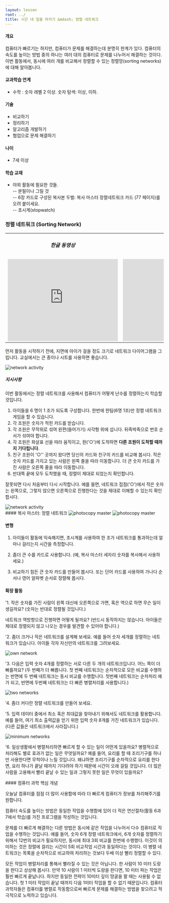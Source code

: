 ```yaml
---
layout: lesson
root: ../
title: 시간 내 일을 마치기 &mdash; 정렬 네트워크
---
```

<div class="objectives" markdown="1">

#### 개요  

컴퓨터가 빠르기는 하지만, 컴퓨터가 문제를 해결하는데 분명히 한계가 있다. 컴퓨터의 속도를 높이는 방법 중의 하나는 여러 대의 컴퓨터로 문제를 나누어서 해결하는 것이다. 이번 활동에서, 동시에 여러 개를 비교해서 정렬할 수 있는 정렬망(sorting networks)에 대해 알아봅니다.

#### 교과학습 연계  
- 수학 : 숫자 레벨 2 이상. 숫자 탐색: 이상, 이하.

#### 기술  
- 비교하기
- 정리하기
- 알고리즘 개발하기
- 협업으로 문제 해결하기

#### 나이  
- 7세 이상

#### 학습 교재  
- 야외 활동에 필요한 것들.  
-- 분필이나 그릴 것  
-- 6장 카드로 구성된 복사본 두벌: 복사 마스터 정렬네트워크 카드 (77 페이지)를 오려 붙이세요.  
-- 초시계(stopwatch)

</div>

### 정렬 네트워크 (Sorting Network)

<div class="row-fluid">
<div class="span6">
<table width="100%" class="table table-striped">
    <tr>
        <td width="50%"><h5> <center>한글 동영상</center> </h5></td>
        <td width="50%"><h5> <center>영문 동영상</center> </h5></td>
    </tr>
    <tr>
        <td>
            <div class="youtube">
                <iframe width="350" height="260" src="https://www.youtube.com/embed/-eI3bbsbOPI" frameborder="0" allowfullscreen>
                </iframe>
            </div>
        </td>
        <td>
            <div class="youtube">
                <iframe width="350" height="260" src="https://www.youtube.com/embed/30WcPnvfiKE" frameborder="0" allowfullscreen>
                </iframe>
            </div>    
        </td>
    </tr>
</table>
</div>
</div>


먼저 활동을 시작하기 전에, 지면에 아이가 걸을 정도 크기로 네트워크 다이어그램을 그립니다. 교실에서는 큰 종이나 시트를 사용하면 좋습니다.

<img src="img/ch08-parallel/08-parallel-01-activity.png" alt="network activity" />  

##### 지시사항
이번 활동에서는 정렬 네트워크를 사용해서 컴퓨터가 어떻게 난수를 정렬하는지 학습할 것입니다.  

1. 아이들을 6 명이 1 조가 되도록 구성합니다. 한번에 한팀(6명 1조)만 정렬 네트워크게임을 할 수 있습니다.  
2. 각 조원은 숫자가 적힌 카드를 받습니다.  
3. 각 조원은 무작위로 섞여 왼편(들어가기) 사각형 위에 섭니다.  뒤죽박죽으로 번호 순서가 섞여야 합니다.  
4. 각 조원은 화살표 선을 따라 움직이고, 원('○')에 도착하면 **다른 조원이 도착할 때까지 기다립니다**.  
5. 친구 조원이 '○'' 곳까지 왔다면 당신의 카드와 친구의 카드를 비교해 봅시다. 작은 숫자 카드를 가지고 있는 사람은 왼쪽 줄을 따라 이동합니다. 더 큰 숫자 카드를 가진 사람은 오른쪽 줄을 따라 이동합니다.  
6. 반대쪽 끝에 모두 도착했을 때, 정렬이 제대로 되었는지 확인합니다.  

잘못되면 다시 처음부터 다시 시작합니다. 예를 들면, 네트워크 접점('○')에서 작은 숫자는 왼쪽으로, 그렇지 않으면 오른쪽으로 진행한다는 것을 제대로 이해할 수 있는지 확인합시다.  

<img src="img/ch08-parallel/08-parallel-01-activity-solution.png" alt="network activity" />  


<div class="challenge" markdown="1">
#### 복사 마스터: 정렬 네트워크

<img src="img/ch08-parallel/08-parallel-02-photocopy-master-01.png" alt="photocopy master" />  

<img src="img/ch08-parallel/08-parallel-02-photocopy-master-02.png" alt="photocopy master" />  

</div>

<div class="challenge" markdown="1">

#### 변형
1. 아이들이 활동에 익숙해지면, 초시계를 사용하여 한 조가 네트워크를 통과하는데 얼마나 걸리는지 시간을 측정합니다.  

2. 좀더 큰 수를 카드로 사용합니다. (예, 복사 마스터 세자리 숫자를 복사해서 사용하세요.)  

3. 비교하기 힘든 큰 숫자 카드를 만들어 봅시다. 또는 단어 카드를 사용하여 가나다 순서나 영어 알파벳 순서로 정렬해 봅시다.  

#### 확장 활동  

\'1. 작은 숫자를 가진 사람이 왼쪽 대신에 오른쪽으로 가면, 혹은 역으로 하면 무슨 일이 생길까요? (숫자는 반대로 정렬될 것입니다.)  

네트워크 역방향으로 진행하면 어떻게 될까요? (반드시 동작하지는 않습니다. 아이들은 제대로 정렬되지 않고 나오는 경우를 발견할 수 있어야 합니다.) 

\'2. 좀더 크거나 작은 네트워크를 설계해 보세요. 예를 들어 숫자 세개를 정렬하는 네트워크가 있습니다. 아이들 각자 자신만의 네트워크를 그려보세요.  

<img src="img/ch08-parallel/08-parallel-03-own-network.png" alt="own network" />  

\'3. 다음은 입력 숫자 4개를 정렬하는 서로 다른 두 개의 네트워크입니다. 어느 쪽이 더 빠를까요? (두 번째가 더 빠릅니다. 첫 번째 네트워크는 순차적으로 모든 비교를 수행하는 반면에 두 번째 네트워크는 동시 비교를 수행합니다. 첫번째 네트워크는 순차처리 예가 되고, 반면에 두번째 네트워크는 더 빠른 병렬처리를 사용합니다.)

<img src="img/ch08-parallel/08-parallel-04-two-networks.png" alt="two networks" />  

\'4. 좀더 커다란 정렬 네트워크를 만들어 보세요.  

\'5. 입력 데이터 중에서 최소 혹은 최대값을 찾아내기 위해서도 네트워크를 활용합니다. 예를 들어, 여기 최소 출력값을 얻기 위한 입력 숫자 8개를 가진 네트워크가 있습니다. (다른 값들은 네트워크에서 사라집니다.)

<img src="img/ch08-parallel/08-parallel-05-minimum-networks.png" alt="minimum networks" />

\'6. 일상생활에서 병렬처리하면 빠르게 할 수 있는 일이 어떤게 있을까요? 병렬적으로 처리해도 별로 효과가 없는 일은 무엇일까요? 예를 들어, 요리를 할 때 조리기구를 하나만 사용한다면 무척이나 느릴 것입니다. 왜냐하면 조리기구를 순차적으로 요리를 한다면, 요리 하나가 끝날 때까지 기다려야 하기 때문에 시간이 오래 걸릴 것입니다. 더 많은 사람을 고용해서 빨리 끝날 수 있는 일과 그렇지 못한 일은 무엇이 있을까요?

</div>

<div class="keypoints" markdown="1">
#### 컴퓨터 과학 핵심 개념

오늘날 컴퓨터를 점점 더 많이 사용함에 따라 더 빠르게 컴퓨터가 정보를 처리해주기를 원합니다.  

컴퓨터 속도를 높이는 방법은 동일한 작업을 수행함에 있어 더 적은 연산절차(활동 6과 7에서 학습)를 가진 프로그램을 작성하는 것입니다.  

문제를 더 빠르게 해결하는 다른 방법은 동시에 같은 작업을 나누어서 다수 컴퓨터로 작업을 수행하는 것입니다. 예를 들어, 숫자 6개 정렬 네트워크에서, 6개 숫자를 정렬하기 위해서 12번의 비교가 필요하지만, 동시에 최대 3회 비교를 한번에 수행했다. 이것이 의미하는 것은 정렬에 걸리는 시간이 5회 비교작업 시간과 동일하다는 것이다. 이 병렬 네트워크는 목록을 순차적으로 비교하여 처리하는 것보다 두배 이상 빨리 정렬할 수 있다.  

모든 작업이 병렬처리를 통해서 빨라질 수 있는 것은 아닙니다. 한 사람이 10 미터 도랑을 판다고 상상해 봅시다. 만약 10 사람이 1 미터씩 도랑을 판다면, 10 미터 파는 작업은 훨씬 빠르게 끝납니다. 하지만 동일한 전략이 10미터 깊이 땅굴을 팔 때는 사용될 수 없습니다. 첫 1 미터 작업이 끝날 때까지 다음 1미터 작업을 할 수 없기 때문입니다. 컴퓨터 과학자들은 컴퓨터를 병렬로 작동함으로써 빠르게 문제를 해결하는 방법을 찾으려고 적극적으로 노력하고 있습니다.

</div>  
